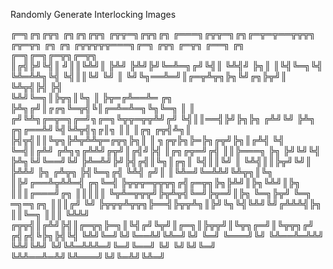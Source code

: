 Randomly Generate Interlocking Images 

╔═╗╔╗╔╦╗ ╔╗╔╗╔╦╗  ╔╦╦═╗╔╦╗╔╗ ╔═══╗╔╦╦═╗╔╗╔═╦═╦══╦╦╦╗  ╔╦═╦╗ ╔╗ ╔╗ ╔╦╦╦╦╦═══╗╔═╗ ╔╦╗   ╔═╦╗   ╔══╗ ╔╗  ╔═╗╔═╗╔═╦╗╔═╦╗  
║╔╣╠╝╚╣║ ╝║║╚╩╝║  ╠╩╝ ╠╩╝╠╝╚═╩═╗╔╝╚╣║ ╚╩╣╝ ╠╗║  ║╚╣╚═╗╚╣ ╚╩═╩╩╗╚╣ ╚╣║║╚╝   ╚╝ ║ ╚╝╚╗══╩═╝║╔═╦╩╦╗╠╗╚╝╔╗╠╦╝║ ╚╩╦╣╠╣ ╠╣  
╚╩╝╚═╗║╠╦╗║╚╗  ║  ╠╦═╔╩══╩═ ╔╗ ╠╩╗╔╝║╔╔╗╚═╦╣╚║╔═╩═╩═╗╚╗╚═╗    ║ ║ ╔╝╚╩╗╔═╦═╗╔═╝╗╔═╗╚╦╦═╦╦╩╝╔╝ ╚╣║║══╣╠╝╠╗╠╗ ╔╩╝╚╝ ╠╩╗ 
╔╗╔══╩╝╚╣╚╩╦╣╗╔║╗ ║║ ║╔╗  ╔╦╣╩╗║ ╠╣╦╣║║╚╦╗╠╩╦╩╩╦═╔╦╗╠╗║  ║ ╗╔╦╠╗╠═╠╗╔╦╝╠╗║╔╩╣  ╚╣ ╚═╣║╔╩╝ ╔╩╗╗╔╩╩╝╔╦╝║╔╣╝╠╣ ║╔╗╔╦═╝╔╣ 
║║╠═══╗ ╠╗ ╠╝╚╝╚╣ ╠╩╗╚╝╚══╝╚╝ ╠╩═╩╝╠╝╠╣╔╣║╚╗║╔╗║ ╚╣║║╚╝  ║ ╚╩╣║║╠╦╝╚╝║ ╠╩╩╝ ╠╗ ╔╩╦╗ ╠╣╚═╗╔╣ ╚╩╣  ╔╝║ ║╚╩═╝╚═╩╩╝╚╩╦╗║╚╗
║╠╝╔══╩╦╩╩═╣  ╔╗╚═╣ ╠╦╦╦═╦╦╦╗╔╣╔═╦╗╠╗╠╩╝║╠╗╚╩╝║╠╗ ║║║╔═══╝╔╗ ║║║║║   ╚╦╩═╦╦╦╝╠╦╩╦╣╚═╝╠╦═╝║╠╗  ╚═╗╠╦╝ ╚═╗  ═╗═╗╔╗ ║║║╔╝
╚╝ ╠╦╦╦╩╦╦╗╠══╣╠╦╦╩╗║╠╝╚╗╚╣╚╩╝╚╝╔╩╩╩╣╠╗ ║║╚═╗ ║║║ ╚╩╩╝ ╔╦╦╣║╔╩╝╠╣║╔═╦╗╠═╗║╚╣╔╝╚╦╝║╔═╗║╠╦╦╝║╚╦╗╔═╝║╚╦╦╗╔╝  ╔╣╔╣╚╠╗╠╣╚╣ 
   ╚╩╝╚═╝╚╝╚══╩╝╚╩═╝╚╝  ╚═╝     ╚═══╝╚╝ ╚╩══╩═╩╩╝      ╚╩╝╚╩╝  ╚╝╚╩═╩╩╩═╝╚═╝╚══╝ ╚╝ ╚╝╚╝╚═╝ ╚╩╩══╩═╩╝╚╩═══╝╚╝╚═╩╝╚╩═╝ 
